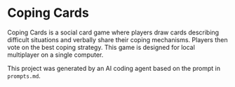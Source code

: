 # Coping Cards

Coping Cards is a social card game where players draw cards describing difficult situations and verbally share their coping mechanisms. Players then vote on the best coping strategy. This game is designed for local multiplayer on a single computer.

This project was generated by an AI coding agent based on the prompt in `prompts.md`.
